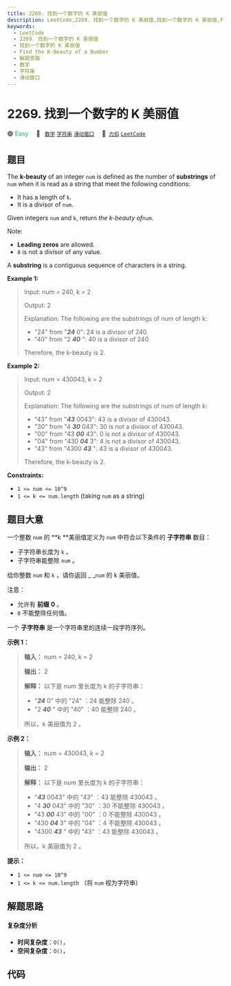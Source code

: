 ```yaml
---
title: 2269. 找到一个数字的 K 美丽值
description: LeetCode,2269. 找到一个数字的 K 美丽值,找到一个数字的 K 美丽值,Find the K-Beauty of a Number,解题思路,数学,字符串,滑动窗口
keywords:
  - LeetCode
  - 2269. 找到一个数字的 K 美丽值
  - 找到一个数字的 K 美丽值
  - Find the K-Beauty of a Number
  - 解题思路
  - 数学
  - 字符串
  - 滑动窗口
---
```


# 2269. 找到一个数字的 K 美丽值

🟢 <font color=#15bd66>Easy</font>&emsp; 🔖&ensp; [`数学`](/tag/math.md) [`字符串`](/tag/string.md) [`滑动窗口`](/tag/sliding-window.md)&emsp; 🔗&ensp;[`力扣`](https://leetcode.cn/problems/find-the-k-beauty-of-a-number) [`LeetCode`](https://leetcode.com/problems/find-the-k-beauty-of-a-number)

## 题目

The **k-beauty** of an integer `num` is defined as the number of
**substrings** of `num` when it is read as a string that meet the following
conditions:

  * It has a length of `k`.
  * It is a divisor of `num`.

Given integers `num` and `k`, return _the k-beauty of_`num`.

Note:

  * **Leading zeros** are allowed.
  * `0` is not a divisor of any value.

A **substring** is a contiguous sequence of characters in a string.



**Example 1:**

> Input: num = 240, k = 2
> 
> Output: 2
> 
> Explanation: The following are the substrings of num of length k:
> - "24" from "**_24_** 0": 24 is a divisor of 240.
> - "40" from "2 _**40**_ ": 40 is a divisor of 240.
> 
> Therefore, the k-beauty is 2.

**Example 2:**

> Input: num = 430043, k = 2
> 
> Output: 2
> 
> Explanation: The following are the substrings of num of length k:
> - "43" from "_**43**_ 0043": 43 is a divisor of 430043.
> - "30" from "4 _**30**_ 043": 30 is not a divisor of 430043.
> - "00" from "43 _**00**_ 43": 0 is not a divisor of 430043.
> - "04" from "430 _**04**_ 3": 4 is not a divisor of 430043.
> - "43" from "4300 _**43**_ ": 43 is a divisor of 430043.
> 
> Therefore, the k-beauty is 2.

**Constraints:**

  * `1 <= num <= 10^9`
  * `1 <= k <= num.length` (taking `num` as a string)


## 题目大意

一个整数 `num` 的 **k  **美丽值定义为 `num` 中符合以下条件的 **子字符串**  数目：

  * 子字符串长度为 `k` 。
  * 子字符串能整除 `num` 。

给你整数 `num` 和 `k` ，请你返回 _ _`num` 的 k 美丽值。

注意：

  * 允许有 **前缀**  **0**  。
  * `0` 不能整除任何值。

一个 **子字符串**  是一个字符串里的连续一段字符序列。



**示例 1：**

> 
> 
> 
> 
> 
> **输入：** num = 240, k = 2
> 
> **输出：** 2
> 
> **解释：** 以下是 num 里长度为 k 的子字符串：
> - "_**24**_ 0" 中的 "24" ：24 能整除 240 。
> - "2 _**40**_ " 中的 "40" ：40 能整除 240 。
> 
> 所以，k 美丽值为 2 。
> 
> 

**示例 2：**

> 
> 
> 
> 
> 
> **输入：** num = 430043, k = 2
> 
> **输出：** 2
> 
> **解释：** 以下是 num 里长度为 k 的子字符串：
> - "_**43**_ 0043" 中的 "43" ：43 能整除 430043 。
> - "4 _**30**_ 043" 中的 "30" ：30 不能整除 430043 。
> - "43 _**00**_ 43" 中的 "00" ：0 不能整除 430043 。
> - "430 _**04**_ 3" 中的 "04" ：4 不能整除 430043 。
> - "4300 _**43**_ " 中的 "43" ：43 能整除 430043 。
> 
> 所以，k 美丽值为 2 。
> 
> 



**提示：**

  * `1 <= num <= 10^9`
  * `1 <= k <= num.length` （将 `num` 视为字符串）


## 解题思路

#### 复杂度分析

- **时间复杂度**：`O()`，
- **空间复杂度**：`O()`，

## 代码

```javascript

```